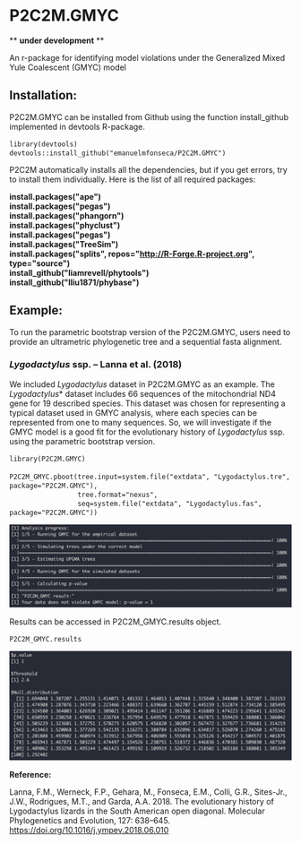 # P2C2M.GMYC

\*\* **under development** \*\*

An r-package for identifying model violations under the Generalized Mixed Yule Coalescent (GMYC) model

## Installation:

P2C2M.GMYC can be installed from Github using the function install_github implemented in devtools R-package.

```{r}
library(devtools)
devtools::install_github("emanuelmfonseca/P2C2M.GMYC")
```

P2C2M automatically installs all the dependencies, but if you get errors, try to install them individually. Here is the list of all required packages:

**install.packages("ape")**  
**install.packages("pegas")**  
**install.packages("phangorn")**  
**install.packages("phyclust")**  
**install.packages("pegas")**  
**install.packages("TreeSim")**  
**install.packages("splits", repos="http://R-Forge.R-project.org", type="source")**  
**install\_github("liamrevell/phytools")**  
**install\_github("lliu1871/phybase")**  

## Example:

To run the parametric bootstrap version of the P2C2M.GMYC, users need to provide an ultrametric phylogenetic tree and a sequential fasta alignment.

### *Lygodactylus* ssp. – Lanna et al. (2018)

We included *Lygodactylus* dataset in P2C2M.GMYC as an example. The *Lygodactylus** dataset includes 66 sequences of the mitochondrial ND4 gene for 19 described species. This dataset was chosen for representing a typical dataset used in GMYC analysis, where each species can be represented from one to many sequences. So, we will investigate if the GMYC model is a good fit for the evolutionary history of *Lygodactylus* ssp. using the parametric bootstrap version.

```{r}
library(P2C2M.GMYC)

P2C2M_GMYC.pboot(tree.input=system.file("extdata", "Lygodactylus.tre", package="P2C2M.GMYC"),
                 tree.format="nexus",
                 seq=system.file("extdata", "Lygodactylus.fas", package="P2C2M.GMYC"))
```

![Figure1](images/P2C2M.GMYC.result_Lygodactylus.png)

Results can be accessed in P2C2M_GMYC.results object.

```{r}
P2C2M_GMYC.results
```

![Figure2](images/P2C2M.GMYC.result2_Lygodactylus.png)

**Reference:**

 Lanna, F.M., Werneck, F.P., Gehara, M., Fonseca, E.M., Colli, G.R., Sites-Jr., J.W., Rodrigues, M.T., and Garda, A.A. 2018. The evolutionary history of Lygodactylus lizards in the South American open diagonal. Molecular Phylogenetics and Evolution, 127: 638–645.  https://doi.org/10.1016/j.ympev.2018.06.010







